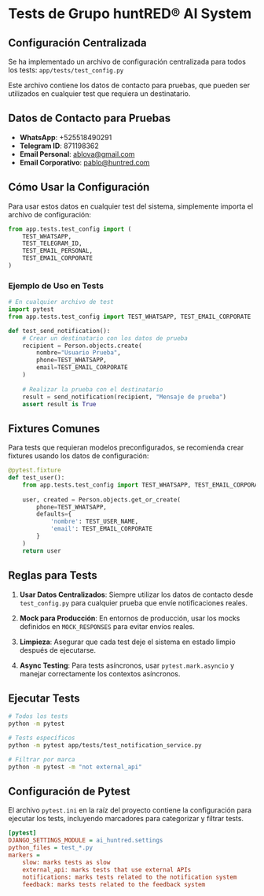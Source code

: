 # Tests de Grupo huntRED® AI System

## Configuración Centralizada

Se ha implementado un archivo de configuración centralizada para todos los tests:
`app/tests/test_config.py`

Este archivo contiene los datos de contacto para pruebas, que pueden ser utilizados en cualquier test que requiera un destinatario.

## Datos de Contacto para Pruebas

- **WhatsApp**: +525518490291
- **Telegram ID**: 871198362
- **Email Personal**: ablova@gmail.com
- **Email Corporativo**: pablo@huntred.com

## Cómo Usar la Configuración

Para usar estos datos en cualquier test del sistema, simplemente importa el archivo de configuración:

```python
from app.tests.test_config import (
    TEST_WHATSAPP,
    TEST_TELEGRAM_ID,
    TEST_EMAIL_PERSONAL,
    TEST_EMAIL_CORPORATE
)
```

### Ejemplo de Uso en Tests

```python
# En cualquier archivo de test
import pytest
from app.tests.test_config import TEST_WHATSAPP, TEST_EMAIL_CORPORATE

def test_send_notification():
    # Crear un destinatario con los datos de prueba
    recipient = Person.objects.create(
        nombre="Usuario Prueba",
        phone=TEST_WHATSAPP,
        email=TEST_EMAIL_CORPORATE
    )
    
    # Realizar la prueba con el destinatario
    result = send_notification(recipient, "Mensaje de prueba")
    assert result is True
```

## Fixtures Comunes

Para tests que requieran modelos preconfigurados, se recomienda crear fixtures usando los datos de configuración:

```python
@pytest.fixture
def test_user():
    from app.tests.test_config import TEST_WHATSAPP, TEST_EMAIL_CORPORATE, TEST_USER_NAME
    
    user, created = Person.objects.get_or_create(
        phone=TEST_WHATSAPP,
        defaults={
            'nombre': TEST_USER_NAME,
            'email': TEST_EMAIL_CORPORATE
        }
    )
    return user
```

## Reglas para Tests

1. **Usar Datos Centralizados**: Siempre utilizar los datos de contacto desde `test_config.py` para cualquier prueba que envíe notificaciones reales.
   
2. **Mock para Producción**: En entornos de producción, usar los mocks definidos en `MOCK_RESPONSES` para evitar envíos reales.

3. **Limpieza**: Asegurar que cada test deje el sistema en estado limpio después de ejecutarse.

4. **Async Testing**: Para tests asíncronos, usar `pytest.mark.asyncio` y manejar correctamente los contextos asíncronos.

## Ejecutar Tests

```bash
# Todos los tests
python -m pytest

# Tests específicos
python -m pytest app/tests/test_notification_service.py

# Filtrar por marca
python -m pytest -m "not external_api"
```

## Configuración de Pytest

El archivo `pytest.ini` en la raíz del proyecto contiene la configuración para ejecutar los tests, incluyendo marcadores para categorizar y filtrar tests.

```ini
[pytest]
DJANGO_SETTINGS_MODULE = ai_huntred.settings
python_files = test_*.py
markers =
    slow: marks tests as slow
    external_api: marks tests that use external APIs
    notifications: marks tests related to the notification system
    feedback: marks tests related to the feedback system
```
